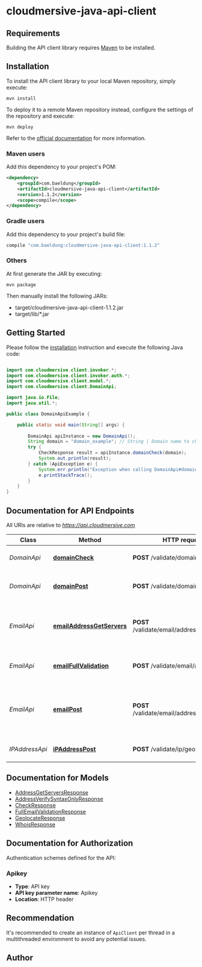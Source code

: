 # cloudmersive-java-api-client

## Requirements

Building the API client library requires [Maven](https://maven.apache.org/) to be installed.

## Installation

To install the API client library to your local Maven repository, simply execute:

```shell
mvn install
```

To deploy it to a remote Maven repository instead, configure the settings of the repository and execute:

```shell
mvn deploy
```

Refer to the [official documentation](https://maven.apache.org/plugins/maven-deploy-plugin/usage.html) for more information.

### Maven users

Add this dependency to your project's POM:

```xml
<dependency>
    <groupId>com.baeldung</groupId>
    <artifactId>cloudmersive-java-api-client</artifactId>
    <version>1.1.2</version>
    <scope>compile</scope>
</dependency>
```

### Gradle users

Add this dependency to your project's build file:

```groovy
compile "com.baeldung:cloudmersive-java-api-client:1.1.2"
```

### Others

At first generate the JAR by executing:

    mvn package

Then manually install the following JARs:

* target/cloudmersive-java-api-client-1.1.2.jar
* target/lib/*.jar

## Getting Started

Please follow the [installation](#installation) instruction and execute the following Java code:

```java

import com.cloudmersive.client.invoker.*;
import com.cloudmersive.client.invoker.auth.*;
import com.cloudmersive.client.model.*;
import com.cloudmersive.client.DomainApi;

import java.io.File;
import java.util.*;

public class DomainApiExample {

    public static void main(String[] args) {
        
        DomainApi apiInstance = new DomainApi();
        String domain = "domain_example"; // String | Domain name to check, for example \"cloudmersive.com\"
        try {
            CheckResponse result = apiInstance.domainCheck(domain);
            System.out.println(result);
        } catch (ApiException e) {
            System.err.println("Exception when calling DomainApi#domainCheck");
            e.printStackTrace();
        }
    }
}

```

## Documentation for API Endpoints

All URIs are relative to *https://api.cloudmersive.com*

Class | Method | HTTP request | Description
------------ | ------------- | ------------- | -------------
*DomainApi* | [**domainCheck**](docs/DomainApi.md#domainCheck) | **POST** /validate/domain/check | Validate a domain name
*DomainApi* | [**domainPost**](docs/DomainApi.md#domainPost) | **POST** /validate/domain/whois | Get WHOIS information for a domain
*EmailApi* | [**emailAddressGetServers**](docs/EmailApi.md#emailAddressGetServers) | **POST** /validate/email/address/servers | Partially check whether an email address is valid
*EmailApi* | [**emailFullValidation**](docs/EmailApi.md#emailFullValidation) | **POST** /validate/email/address/full | Fully validate an email address
*EmailApi* | [**emailPost**](docs/EmailApi.md#emailPost) | **POST** /validate/email/address/syntaxOnly | Validate email adddress for syntactic correctness only
*IPAddressApi* | [**iPAddressPost**](docs/IPAddressApi.md#iPAddressPost) | **POST** /validate/ip/geolocate | Geolocate an IP address


## Documentation for Models

 - [AddressGetServersResponse](docs/AddressGetServersResponse.md)
 - [AddressVerifySyntaxOnlyResponse](docs/AddressVerifySyntaxOnlyResponse.md)
 - [CheckResponse](docs/CheckResponse.md)
 - [FullEmailValidationResponse](docs/FullEmailValidationResponse.md)
 - [GeolocateResponse](docs/GeolocateResponse.md)
 - [WhoisResponse](docs/WhoisResponse.md)


## Documentation for Authorization

Authentication schemes defined for the API:
### Apikey

- **Type**: API key
- **API key parameter name**: Apikey
- **Location**: HTTP header


## Recommendation

It's recommended to create an instance of `ApiClient` per thread in a multithreaded environment to avoid any potential issues.

## Author



